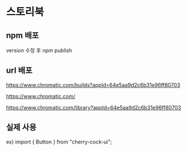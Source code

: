 # 스토리북

## npm 배포

version 수정 후
npm publish

## url 배포

https://www.chromatic.com/builds?appId=64e5aa9d2c6b31e96ff80703

https://www.chromatic.com/

https://www.chromatic.com/library?appId=64e5aa9d2c6b31e96ff80703

## 실제 사용

ex)
import { Button } from "cherry-cock-ui";